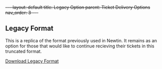 ~~---
layout: default
title: Legacy Option
parent: Ticket Delivery Options
nav_order: 3
---~~


## Legacy Format

This is a replica of the format previously used in Newtin. It remains as an option for those that would like to continue recieving their tickets in this truncated format.

<a class="btn" href="https://usanorth811.github.io/pelicancorp/assets/Delivery Options/Legacy.zip" >Download Legacy Format</a>
